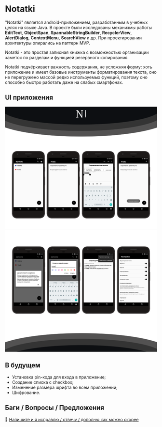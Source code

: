 # Notatki

"Notatki" является android-приложением, разработанным в учебных целях на языке Java. В проекте были исследованы механизмы работы **EditText**, **ObjectSpan**, **SpannableStringBuilder**, **RecyclerView**, **AlertDialog**, **ContextMenu**, **SearchView** и др. При проектировании архитектуры опирались на паттерн MVP. 

Notatki - это простая записная книжка с возможностью организации заметок по разделам и функцией резервного копирования. 

Notatki подчёркивает важность содержания, не усложняя форму: хоть приложение и имеет базовые инструменты форматирования текста, оно не перегружено массой редко используемых функций, поэтому оно способно быстро работать даже на слабых смартфонах. 

## UI приложения
![скриншотик](https://github.com/developer-kaczmarek/Notatki/blob/master/screenshot1.png)
![скриншотик](https://github.com/developer-kaczmarek/Notatki/blob/master/screenshot2.png)

## В будущем
* Установка pin-кода для входа в приложение;
* Создание списка с checkbox;
* Изменение размера шрифта во всем приложении;
* Шифрование.

## Баги / Вопросы /  Предложения

📧 [Напишите и я исправлю / отвечу / дополню как можно скорее](mailto:developer.kaczmarek@yandex.ru)
